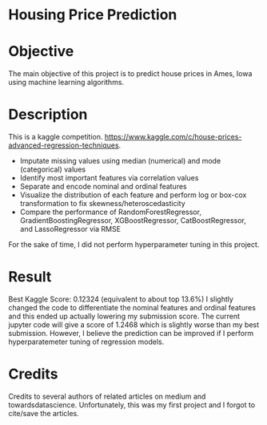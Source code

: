 # Housing Price Prediction

# Objective
The main objective of this project is to predict house prices in Ames, Iowa using machine learning algorithms.

# Description
This is a kaggle competition. https://www.kaggle.com/c/house-prices-advanced-regression-techniques.

* Imputate missing values using median (numerical) and mode (categorical) values
* Identify most important features via correlation values
* Separate and encode nominal and ordinal features
* Visualize the distribution of each feature and perform log or box-cox transformation to fix skewness/heteroscedasticity
* Compare the performance of RandomForestRegressor, GradientBoostingRegressor, XGBoostRegressor, CatBoostRegressor, and LassoRegressor via RMSE

For the sake of time, I did not perform hyperparameter tuning in this project. 

# Result 

Best Kaggle Score: 0.12324 (equivalent to about top 13.6%)
I slightly changed the code to differentiate the nominal features and ordinal features and this ended up actually lowering my submission score. The current jupyter code will give a score of 1.2468 which is slightly worse than my best submission. However, I believe the prediction can be improved if I perform hyperparatemeter tuning of regression models.

# Credits
Credits to several authors of related articles on medium and towardsdatascience.
Unfortunately, this was my first project and I forgot to cite/save the articles.
